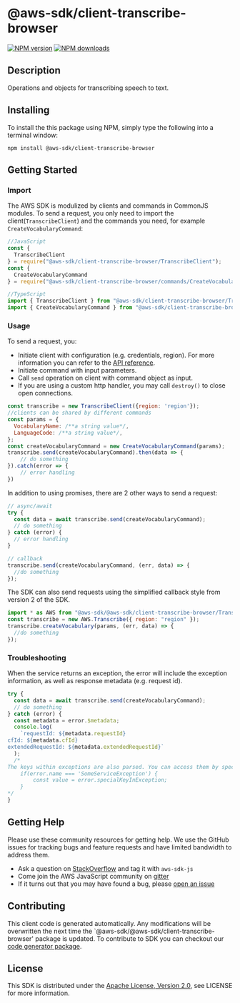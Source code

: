 # @aws-sdk/client-transcribe-browser

[![NPM version](https://img.shields.io/npm/v/@aws-sdk/client-transcribe-browser/preview.svg)](https://www.npmjs.com/package/@aws-sdk/client-transcribe-browser)
[![NPM downloads](https://img.shields.io/npm/dm/@aws-sdk/client-transcribe-browser.svg)](https://www.npmjs.com/package/@aws-sdk/client-transcribe-browser)

## Description

<p>Operations and objects for transcribing speech to text.</p>

## Installing

To install the this package using NPM, simply type the following into a terminal window:

```
npm install @aws-sdk/client-transcribe-browser
```

## Getting Started

### Import

The AWS SDK is modulized by clients and commands in CommonJS modules. To send a request, you only need to import the client(`TranscribeClient`) and the commands you need, for example `CreateVocabularyCommand`:

```javascript
//JavaScript
const {
  TranscribeClient
} = require("@aws-sdk/client-transcribe-browser/TranscribeClient");
const {
  CreateVocabularyCommand
} = require("@aws-sdk/client-transcribe-browser/commands/CreateVocabularyCommand");
```

```javascript
//TypeScript
import { TranscribeClient } from "@aws-sdk/client-transcribe-browser/TranscribeClient";
import { CreateVocabularyCommand } from "@aws-sdk/client-transcribe-browser/commands/CreateVocabularyCommand";
```

### Usage

To send a request, you:

- Initiate client with configuration (e.g. credentials, region). For more information you can refer to the [API reference][].
- Initiate command with input parameters.
- Call `send` operation on client with command object as input.
- If you are using a custom http handler, you may call `destroy()` to close open connections.

```javascript
const transcribe = new TranscribeClient({region: 'region'});
//clients can be shared by different commands
const params = {
  VocabularyName: /**a string value*/,
  LanguageCode: /**a string value*/,
};
const createVocabularyCommand = new CreateVocabularyCommand(params);
transcribe.send(createVocabularyCommand).then(data => {
    // do something
}).catch(error => {
    // error handling
})
```

In addition to using promises, there are 2 other ways to send a request:

```javascript
// async/await
try {
  const data = await transcribe.send(createVocabularyCommand);
  // do something
} catch (error) {
  // error handling
}
```

```javascript
// callback
transcribe.send(createVocabularyCommand, (err, data) => {
  //do something
});
```

The SDK can also send requests using the simplified callback style from version 2 of the SDK.

```javascript
import * as AWS from "@aws-sdk/@aws-sdk/client-transcribe-browser/Transcribe";
const transcribe = new AWS.Transcribe({ region: "region" });
transcribe.createVocabulary(params, (err, data) => {
  //do something
});
```

### Troubleshooting

When the service returns an exception, the error will include the exception information, as well as response metadata (e.g. request id).

```javascript
try {
  const data = await transcribe.send(createVocabularyCommand);
  // do something
} catch (error) {
  const metadata = error.$metadata;
  console.log(
    `requestId: ${metadata.requestId}
cfId: ${metadata.cfId}
extendedRequestId: ${metadata.extendedRequestId}`
  );
  /*
The keys within exceptions are also parsed. You can access them by specifying exception names:
    if(error.name === 'SomeServiceException') {
        const value = error.specialKeyInException;
    }
*/
}
```

## Getting Help

Please use these community resources for getting help. We use the GitHub issues for tracking bugs and feature requests and have limited bandwidth to address them.

- Ask a question on [StackOverflow](https://stackoverflow.com/questions/tagged/aws-sdk-js) and tag it with `aws-sdk-js`
- Come join the AWS JavaScript community on [gitter](https://gitter.im/aws/aws-sdk-js-v3)
- If it turns out that you may have found a bug, please [open an issue](https://github.com/aws/aws-sdk-js-v3/issues)

## Contributing

This client code is generated automatically. Any modifications will be overwritten the next time the `@aws-sdk/@aws-sdk/client-transcribe-browser' package is updated. To contribute to SDK you can checkout our [code generator package][].

## License

This SDK is distributed under the
[Apache License, Version 2.0](http://www.apache.org/licenses/LICENSE-2.0),
see LICENSE for more information.

[code generator package]: https://github.com/aws/aws-sdk-js-v3/tree/master/packages/service-types-generator
[api reference]: https://docs.aws.amazon.com/AWSJavaScriptSDK/latest/
